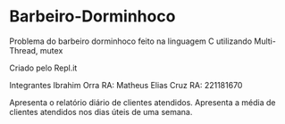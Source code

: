 # Barbeiro-Dorminhoco
Problema do barbeiro dorminhoco feito na linguagem C utilizando Multi-Thread, mutex

Criado pelo Repl.it

Integrantes
Ibrahim Orra RA: 
Matheus Elias Cruz RA: 221181670

Apresenta o relatório diário de clientes atendidos.
Apresenta a média de clientes atendidos nos dias úteis de uma semana.
